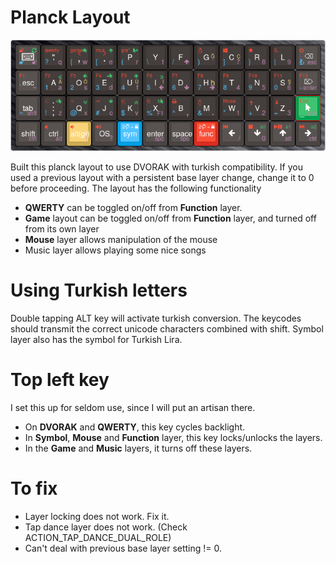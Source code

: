 # Planck Layout

![This layout](keyboard-layout.png)

Built this planck layout to use DVORAK with turkish compatibility.
If you used a previous layout with a persistent base layer change,
change it to 0 before proceeding.
The layout has the following functionality

* **QWERTY** can be toggled on/off from **Function** layer.
* **Game** layout can be toggled on/off from **Function** layer,
and turned off from its own layer
* **Mouse** layer allows manipulation of the mouse
* Music layer allows playing some nice songs

# Using Turkish letters

Double tapping ALT key will activate turkish conversion.
The keycodes should transmit the correct unicode characters combined with shift.
Symbol layer also has the symbol for Turkish Lira.

# Top left key

I set this up for seldom use, since I will put an artisan there.

* On **DVORAK** and **QWERTY**, this key cycles backlight.
* In **Symbol**, **Mouse** and **Function** layer, this key locks/unlocks the layers.
* In the **Game** and **Music** layers, it turns off these layers.

# To fix

* Layer locking does not work. Fix it.
* Tap dance layer does not work. (Check ACTION_TAP_DANCE_DUAL_ROLE)
* Can't deal with previous base layer setting != 0.
